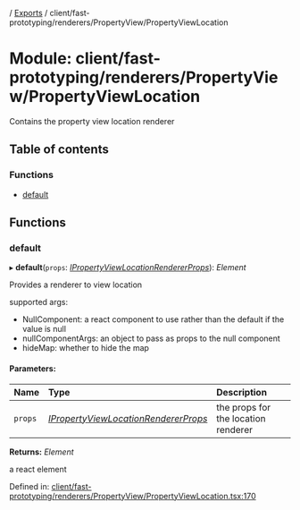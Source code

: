 [](../README.md) / [Exports](../modules.md) / client/fast-prototyping/renderers/PropertyView/PropertyViewLocation

# Module: client/fast-prototyping/renderers/PropertyView/PropertyViewLocation

Contains the property view location renderer

## Table of contents

### Functions

- [default](client_fast_prototyping_renderers_propertyview_propertyviewlocation.md#default)

## Functions

### default

▸ **default**(`props`: [*IPropertyViewLocationRendererProps*](../interfaces/client_internal_components_propertyview_propertyviewlocation.ipropertyviewlocationrendererprops.md)): *Element*

Provides a renderer to view location

supported args:
- NullComponent: a react component to use rather than the default if the value is null
- nullComponentArgs: an object to pass as props to the null component
- hideMap: whether to hide the map

#### Parameters:

Name | Type | Description |
:------ | :------ | :------ |
`props` | [*IPropertyViewLocationRendererProps*](../interfaces/client_internal_components_propertyview_propertyviewlocation.ipropertyviewlocationrendererprops.md) | the props for the location renderer   |

**Returns:** *Element*

a react element

Defined in: [client/fast-prototyping/renderers/PropertyView/PropertyViewLocation.tsx:170](https://github.com/onzag/itemize/blob/28218320/client/fast-prototyping/renderers/PropertyView/PropertyViewLocation.tsx#L170)
